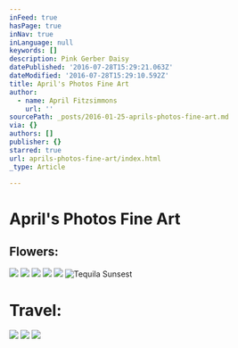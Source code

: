 ```yaml
---
inFeed: true
hasPage: true
inNav: true
inLanguage: null
keywords: []
description: Pink Gerber Daisy
datePublished: '2016-07-28T15:29:21.063Z'
dateModified: '2016-07-28T15:29:10.592Z'
title: April's Photos Fine Art
author:
  - name: April Fitzsimmons
    url: ''
sourcePath: _posts/2016-01-25-aprils-photos-fine-art.md
via: {}
authors: []
publisher: {}
starred: true
url: aprils-photos-fine-art/index.html
_type: Article

---
```

# April's Photos Fine Art

## Flowers:
![](https://s3-us-west-2.amazonaws.com/the-grid-img/p/c92d50a6f432174a666e2b1eec0b12f4268d639f.jpg)
![](https://s3-us-west-2.amazonaws.com/the-grid-img/p/7a3173d36f5069c19bee253779f8dc07d9dde68c.jpg)
![](https://s3-us-west-2.amazonaws.com/the-grid-img/p/f401daad4999d6da704e1d53d93899a73a6c4398.jpg)
![](https://s3-us-west-2.amazonaws.com/the-grid-img/p/85b2e23f9116488a68304030b6d8be5f7ee42cee.png)
![](https://s3-us-west-2.amazonaws.com/the-grid-img/p/11396b5d238ded90bdadedf5c7372256953b2829.jpg)
![Tequila Sunsest](https://s3-us-west-2.amazonaws.com/the-grid-img/p/d769d0a1590ecf42186a5daf6edb2783a61b99c0.jpg)

# Travel:
![](https://s3-us-west-2.amazonaws.com/the-grid-img/p/3332d6b4a4c0acab87c3a9633ab71358ba23000b.jpg)
![](https://s3-us-west-2.amazonaws.com/the-grid-img/p/28811dbdb591d58473503ad36ccf0ce834de6e67.jpg)
![](https://s3-us-west-2.amazonaws.com/the-grid-img/p/f0160eebd15d1696ff91a5ed117525e15cbf8181.jpg)